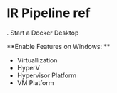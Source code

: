 # IR Pipeline ref
.
Start a Docker Desktop 

**Enable Features on Windows: ** 
- Virtuallization
- HyperV
- Hypervisor Platform
- VM Platform

